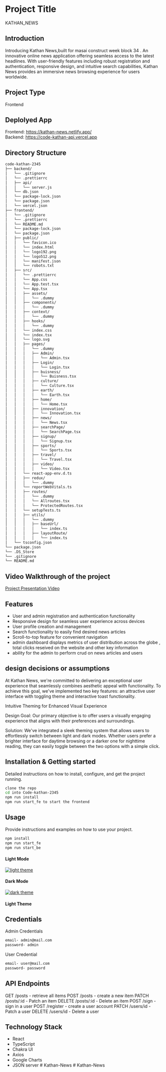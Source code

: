 # Project Title

KATHAN_NEWS

## Introduction

Introducing Kathan News,built for masai construct week block 34 . An innovative online news application offering seamless access to the latest headlines. With user-friendly features including robust registration and authentication, responsive design, and intuitive search capabilities, Kathan News provides an immersive news browsing experience for users worldwide.

## Project Type

Frontend

## Deplolyed App

Frontend: https://kathan-news.netlify.app/ <br>
Backend: https://code-kathan-api.vercel.app

## Directory Structure

```bash
code-kathan-2345
├── backend/
│   └── .gitignore
│   └── .prettierrc
│   ├── api/
│   │   └── server.js
│   └── db.json
│   └── package-lock.json
│   └── package.json
│   └── vercel.json
├── frontend/
│   └── .gitignore
│   └── .prettierrc
│   └── README.md
│   └── package-lock.json
│   └── package.json
│   ├── public/
│   │   └── favicon.ico
│   │   └── index.html
│   │   └── logo192.png
│   │   └── logo512.png
│   │   └── manifest.json
│   │   └── robots.txt
│   ├── src/
│   │   └── .prettierrc
│   │   └── App.css
│   │   └── App.test.tsx
│   │   └── App.tsx
│   │   ├── assets/
│   │   │   └── .dummy
│   │   ├── components/
│   │   │   └── .dummy
│   │   ├── context/
│   │   │   └── .dummy
│   │   ├── hooks/
│   │   │   └── .dummy
│   │   └── index.css
│   │   └── index.tsx
│   │   └── logo.svg
│   │   ├── pages/
│   │   │   └── .dummy
│   │   │   ├── Admin/
│   │   │   │   └── Admin.tsx
│   │   │   ├── Login/
│   │   │   │   └── Login.tsx
│   │   │   ├── buisness/
│   │   │   │   └── Buisness.tsx
│   │   │   ├── culture/
│   │   │   │   └── Culture.tsx
│   │   │   ├── earth/
│   │   │   │   └── Earth.tsx
│   │   │   ├── home/
│   │   │   │   └── Home.tsx
│   │   │   ├── innovation/
│   │   │   │   └── Innovation.tsx
│   │   │   ├── news/
│   │   │   │   └── News.tsx
│   │   │   ├── searchPage/
│   │   │   │   └── SearchPage.tsx
│   │   │   ├── signup/
│   │   │   │   └── Signup.tsx
│   │   │   ├── sports/
│   │   │   │   └── Sports.tsx
│   │   │   ├── travel/
│   │   │   │   └── Travel.tsx
│   │   │   ├── video/
│   │   │   │   └── Video.tsx
│   │   └── react-app-env.d.ts
│   │   ├── redux/
│   │   │   └── .dummy
│   │   └── reportWebVitals.ts
│   │   ├── routes/
│   │   │   └── .dummy
│   │   │   └── Allroutes.tsx
│   │   │   └── ProtectedRoutes.tsx
│   │   └── setupTests.ts
│   │   ├── utils/
│   │   │   └── .dummy
│   │   │   ├── baseUrl/
│   │   │   │   └── index.ts
│   │   │   ├── layoutRoute/
│   │   │   │   └── index.ts
│   └── tsconfig.json
└── package.json
└── .DS_Store
└── .gitignore
└── README.md
```

## Video Walkthrough of the project

[Project Presentation Video](https://youtu.be/a-GFdCgTQms)

## Features

- User and admin registration and authentication functionality
- Responsive design for seamless user experience across devices
- User profile creation and management
- Search functionality to easily find desired news articles
- Scroll-to-top feature for convenient navigation 
- admin dashboard displays metrics of user distribution across the globe , total clicks reseived on the website and other key information
- ability for the admin to perform crud on news articles and users 

## design decisions or assumptions

At Kathan News, we're committed to delivering an exceptional user experience that seamlessly combines aesthetic appeal with functionality. To achieve this goal, we've implemented two key features: an attractive user interface with toggling theme and interactive toast functionality.

Intuitive Theming for Enhanced Visual Experience

Design Goal: Our primary objective is to offer users a visually engaging experience that aligns with their preferences and surroundings.

Solution: We've integrated a sleek theming system that allows users to effortlessly switch between light and dark modes. Whether users prefer a brighter interface for daytime browsing or a darker one for nighttime reading, they can easily toggle between the two options with a simple click.

## Installation & Getting started

Detailed instructions on how to install, configure, and get the project running.
```bash
clone the repo
cd into Code-kathan-2345
npm run install
npm run start_fe to start the frontend
```



## Usage

Provide instructions and examples on how to use your project.

```bash
npm install
npm run start_fe
npm run start_be
```

#### Light Mode

[![light theme](./frontend/src//assets/img1.png)](<[link_url](https://code-kathan.vercel.app/)>)

#### Dark Mode

[![dark theme](./frontend/src//assets/img2.png)](<[link_url](https://code-kathan.vercel.app/)>)

#### Light Theme

## Credentials

Admin Credentials

```bash
email- admin@mail.com
password- admin
```

User Credential

```Bash
email- user@mail.com
password- password
```


## API Endpoints

GET /posts - retrieve all items
POST /posts - create a new item
PATCH /posts/:id - Patch an item 
DELETE /posts/:id  - Delete an item
POST /sign - sign in a user
POST /register - create a user account
PATCH /users/id - Patch a user
DELETE /users/id - Delete a user

## Technology Stack

- React
- TypeScript
- Chakra UI
- Axios
- Google Charts
- JSON server
#   K a t h a n - N e w s  
 #   K a t h a n - N e w s  
 